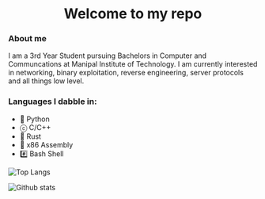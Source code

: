 <h1 align="center">
    <b> Welcome to my repo </b>
</h1>

### About me
I am a 3rd Year Student pursuing Bachelors in Computer and Communcations at Manipal Institute of Technology. I am currently interested in networking, binary exploitation, reverse engineering, server protocols and all things low level.

### Languages I dabble in:
* 🐍 Python
* ⓒ  C/C++
* 🦞 Rust
* 🎰 x86 Assembly
* #️⃣ Bash Shell 

![Top Langs](https://github-readme-stats.vercel.app/api/top-langs/?username=Skryptonyte&langs_count=5&theme=dark)

![Github stats](https://github-readme-stats.vercel.app/api?username=Skryptonyte&show_icons=true&theme=dark)

<!--
**Skryptonyte/Skryptonyte** is a ✨ _special_ ✨ repository because its `README.md` (this file) appears on your GitHub profile.

Here are some ideas to get you started:

- 🔭 I’m currently working on ...
- 🌱 I’m currently learning ...
- 👯 I’m looking to collaborate on ...
- 🤔 I’m looking for help with ...
- 💬 Ask me about ...
- 📫 How to reach me: ...
- 😄 Pronouns: ...
- ⚡ Fun fact: ...
-->
